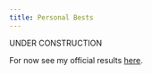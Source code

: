 ```yaml
---
title: Personal Bests
---
```


UNDER CONSTRUCTION

For now see my official results [here](https://www.worldcubeassociation.org/persons/2009WILL02).
